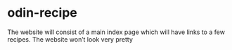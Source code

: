 # odin-recipe

The website will consist of a main index page which will have links to a few recipes. The website won’t look very pretty
